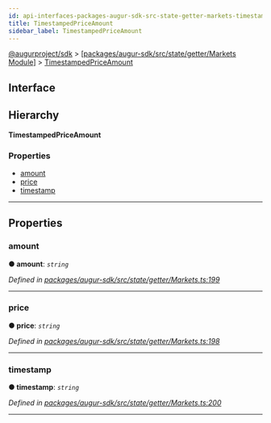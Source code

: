 ```yaml
---
id: api-interfaces-packages-augur-sdk-src-state-getter-markets-timestampedpriceamount
title: TimestampedPriceAmount
sidebar_label: TimestampedPriceAmount
---
```


[@augurproject/sdk](api-readme.md) > [[packages/augur-sdk/src/state/getter/Markets Module]](api-modules-packages-augur-sdk-src-state-getter-markets-module.md) > [TimestampedPriceAmount](api-interfaces-packages-augur-sdk-src-state-getter-markets-timestampedpriceamount.md)

## Interface

## Hierarchy

**TimestampedPriceAmount**

### Properties

* [amount](api-interfaces-packages-augur-sdk-src-state-getter-markets-timestampedpriceamount.md#amount)
* [price](api-interfaces-packages-augur-sdk-src-state-getter-markets-timestampedpriceamount.md#price)
* [timestamp](api-interfaces-packages-augur-sdk-src-state-getter-markets-timestampedpriceamount.md#timestamp)

---

## Properties

<a id="amount"></a>

###  amount

**● amount**: *`string`*

*Defined in [packages/augur-sdk/src/state/getter/Markets.ts:199](https://github.com/AugurProject/augur/blob/0ea8996003/packages/augur-sdk/src/state/getter/Markets.ts#L199)*

___
<a id="price"></a>

###  price

**● price**: *`string`*

*Defined in [packages/augur-sdk/src/state/getter/Markets.ts:198](https://github.com/AugurProject/augur/blob/0ea8996003/packages/augur-sdk/src/state/getter/Markets.ts#L198)*

___
<a id="timestamp"></a>

###  timestamp

**● timestamp**: *`string`*

*Defined in [packages/augur-sdk/src/state/getter/Markets.ts:200](https://github.com/AugurProject/augur/blob/0ea8996003/packages/augur-sdk/src/state/getter/Markets.ts#L200)*

___

